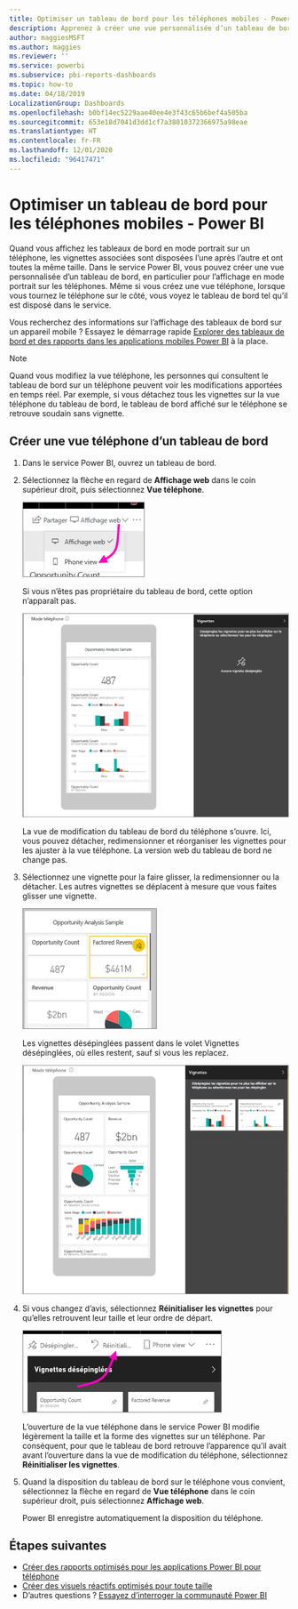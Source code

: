 ```yaml
---
title: Optimiser un tableau de bord pour les téléphones mobiles - Power BI
description: Apprenez à créer une vue personnalisée d’un tableau de bord dans le service Power BI, en particulier pour l’affichage sur les téléphones portables.
author: maggiesMSFT
ms.author: maggies
ms.reviewer: ''
ms.service: powerbi
ms.subservice: pbi-reports-dashboards
ms.topic: how-to
ms.date: 04/18/2019
LocalizationGroup: Dashboards
ms.openlocfilehash: b0bf14ec5229aae40ee4e3f43c65b6bef4a505ba
ms.sourcegitcommit: 653e18d7041d3dd1cf7a38010372366975a98eae
ms.translationtype: HT
ms.contentlocale: fr-FR
ms.lasthandoff: 12/01/2020
ms.locfileid: "96417471"
---
```

# <a name="optimize-a-dashboard-for-mobile-phones---power-bi"></a>Optimiser un tableau de bord pour les téléphones mobiles - Power BI 
Quand vous affichez les tableaux de bord en mode portrait sur un téléphone, les vignettes associées sont disposées l’une après l’autre et ont toutes la même taille. Dans le service Power BI, vous pouvez créer une vue personnalisée d’un tableau de bord, en particulier pour l’affichage en mode portrait sur les téléphones. Même si vous créez une vue téléphone, lorsque vous tournez le téléphone sur le côté, vous voyez le tableau de bord tel qu’il est disposé dans le service.

Vous recherchez des informations sur l’affichage des tableaux de bord sur un appareil mobile ? Essayez le démarrage rapide [Explorer des tableaux de bord et des rapports dans les applications mobiles Power BI](../consumer/mobile/mobile-apps-quickstart-view-dashboard-report.md) à la place.

> [!NOTE]
> Quand vous modifiez la vue téléphone, les personnes qui consultent le tableau de bord sur un téléphone peuvent voir les modifications apportées en temps réel. Par exemple, si vous détachez tous les vignettes sur la vue téléphone du tableau de bord, le tableau de bord affiché sur le téléphone se retrouve soudain sans vignette. 
> 
> 

## <a name="create-a-phone-view-of-a-dashboard"></a>Créer une vue téléphone d’un tableau de bord
1. Dans le service Power BI, ouvrez un tableau de bord.
2. Sélectionnez la flèche en regard de **Affichage web** dans le coin supérieur droit, puis sélectionnez **Vue téléphone**.

    ![Capture d’écran du menu déroulant Vue web, présentant une flèche vers la vue téléphone.](media/service-create-dashboard-mobile-phone-view/power-bi-service-phone-view-dashboard.png)

    Si vous n’êtes pas propriétaire du tableau de bord, cette option n’apparaît pas.

    ![Capture d’écran d’un tableau de bord de téléphone, montrant l’option permettant de modifier la vue pour désépingler, redimensionner et réorganiser les vignettes afin de les adapter à la vue téléphone.](media/service-create-dashboard-mobile-phone-view/power-bi-mobile-edit-phone-view-canvas.png)

    La vue de modification du tableau de bord du téléphone s’ouvre. Ici, vous pouvez détacher, redimensionner et réorganiser les vignettes pour les ajuster à la vue téléphone. La version web du tableau de bord ne change pas.


1. Sélectionnez une vignette pour la faire glisser, la redimensionner ou la détacher. Les autres vignettes se déplacent à mesure que vous faites glisser une vignette.
   
    ![Capture d’écran des vignettes de téléphone, montrant la sélection d’une vignette à faire glisser, redimensionner ou désépingler.](media/service-create-dashboard-mobile-phone-view/power-bi-unpin-tile-phone-dashboard.png)
   
    Les vignettes désépinglées passent dans le volet Vignettes désépinglées, où elles restent, sauf si vous les replacez.
   
    ![Capture d’écran d’un tableau de bord de téléphone, montrant des vignettes dans le volet Vignettes désépinglées.](media/service-create-dashboard-mobile-phone-view/power-bi-mobile-edit-phone-view-post-edit.png)
2. Si vous changez d’avis, sélectionnez **Réinitialiser les vignettes** pour qu’elles retrouvent leur taille et leur ordre de départ.
   
    ![Capture d’écran du volet Vignettes désépinglées, présentant une flèche vers Réinitialiser les vignettes.](media/service-create-dashboard-mobile-phone-view/power-bi-service-phone-view-reset-tiles.png)
   
    L’ouverture de la vue téléphone dans le service Power BI modifie légèrement la taille et la forme des vignettes sur un téléphone. Par conséquent, pour que le tableau de bord retrouve l’apparence qu’il avait avant l’ouverture dans la vue de modification du téléphone, sélectionnez **Réinitialiser les vignettes**.
3. Quand la disposition du tableau de bord sur le téléphone vous convient, sélectionnez la flèche en regard de **Vue téléphone** dans le coin supérieur droit, puis sélectionnez **Affichage web**.
   
    Power BI enregistre automatiquement la disposition du téléphone.

## <a name="next-steps"></a>Étapes suivantes
* [Créer des rapports optimisés pour les applications Power BI pour téléphone](desktop-create-phone-report.md)
* [Créer des visuels réactifs optimisés pour toute taille](../visuals/power-bi-report-visualizations.md)
* D’autres questions ? [Essayez d’interroger la communauté Power BI](https://community.powerbi.com/)
